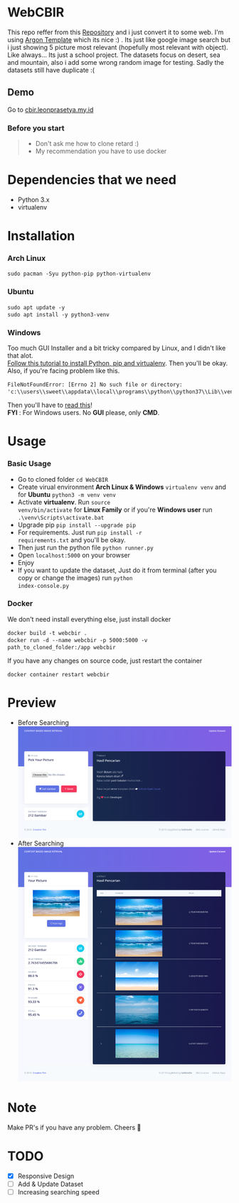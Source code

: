 # WebCBIR

This repo reffer from this <a href="https://github.com/ledleledle/CBIR">Repository</a> and i just convert it to some web. I'm using <a href="https://demos.creative-tim.com/argon-dashboard-pro/">Argon Template</a> which its nice :) . Its just like google image search but i just showing 5 picture most relevant (hopefully most relevant with object). Like always... Its just a school project. The datasets focus on desert, sea and mountain, also i add some wrong random image for testing. Sadly the datasets still have duplicate :(

## Demo
Go to [cbir.leonprasetya.my.id](https://cbir.leonprasetya.my.id)

### Before you start
> - Don't ask me how to clone retard :)
> - My recommendation you have to use docker

# Dependencies that we need
- Python 3.x
- virtualenv

# Installation
### Arch Linux
```
sudo pacman -Syu python-pip python-virtualenv
```

### Ubuntu
```
sudo apt update -y
sudo apt install -y python3-venv
```

### Windows
Too much GUI Installer and a bit tricky compared by Linux, and I didn't like that alot.<br>
[Follow this tutorial to install Python, pip and virtualenv](https://phoenixnap.com/kb/how-to-install-python-3-windows). Then you'll be okay. Also, if you're facing problem like this.
```
FileNotFoundError: [Errno 2] No such file or directory: 'c:\\users\\sweet\\appdata\\local\\programs\\python\\python37\\Lib\\venv\\scripts\\nt\\python.exe'
```
Then you'll have to [read this](https://stackoverflow.com/questions/55380296/how-to-fix-error-errno-2-no-such-file-or-directory-c-program-files-pytho)!
<br>
**FYI** : For Windows users. No **GUI** please, only **CMD**.

# Usage
### Basic Usage
- Go to cloned folder `cd WebCBIR`
- Create virual environment **Arch Linux & Windows** `virtualenv venv` and for **Ubuntu** `python3 -m venv venv`
- Activate **virtualenv**. Run <code>source venv/bin/activate</code> for **Linux Family** or if you're **Windows user** run `.\venv\Scripts\activate.bat`
- Upgrade pip `pip install --upgrade pip`
- For requirements. Just run <code>pip install -r requirements.txt</code> and you'll be okay.
- Then just run the python file <code>python runner.py</code>
- Open <code>localhost:5000</code> on your browser
- Enjoy
- If you want to update the dataset, Just do it from terminal (after you copy or change the images) run <code>python index-console.py</code>

### Docker
We don't need install everything else, just install docker
```
docker build -t webcbir .
docker run -d --name webcbir -p 5000:5000 -v path_to_cloned_folder:/app webcbir
```
If you have any changes on source code, just restart the container
```
docker container restart webcbir
```

# Preview
- Before Searching
![preview1](screenshots/1.png)
- After Searching
![preview2](screenshots/2.png)

# Note
Make PR's if you have any problem. Cheers 🍻

# TODO
- [X] Responsive Design
- [ ] Add & Update Dataset
- [ ] Increasing searching speed
